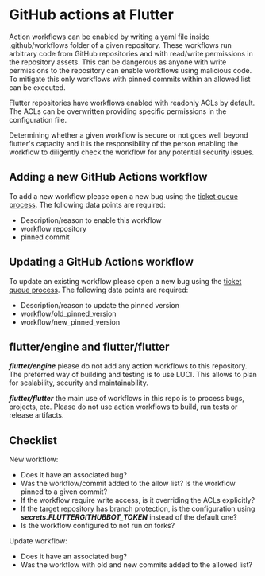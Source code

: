 # GitHub actions at Flutter

Action workflows can be enabled by writing a yaml file inside .github/workflows
folder of a given repository. These workflows run arbitrary code from GitHub
repositories and with read/write permissions in the repository assets. This can
be dangerous as anyone with write permissions to the repository can enable
workflows using malicious code. To mitigate this only workflows with pinned
commits within an allowed list can be executed.

Flutter repositories have workflows enabled with readonly ACLs by default. The
ACLs can be overwritten providing specific permissions in the configuration
file.

Determining whether a given workflow is secure or not goes well beyond flutter's
capacity and it is the responsibility of the person enabling the workflow to
diligently check the workflow for any potential security issues.

## Adding a new GitHub Actions workflow

To add a new workflow please open a new bug using the [ticket queue process](https://github.com/flutter/flutter/wiki/Infra-Ticket-Queue). The following data points are required:

*   Description/reason to enable this workflow
*   workflow repository
*   pinned commit

## Updating a GitHub Actions workflow

To update an existing workflow please open a new bug using the [ticket queue process](https://github.com/flutter/flutter/wiki/Infra-Ticket-Queue). The following data points are required:

*   Description/reason to update the pinned version
*   workflow/old_pinned_version
*   workflow/new_pinned_version

## flutter/engine and flutter/flutter

***flutter/engine*** please do not add any action workflows to this repository.
The preferred way of building and testing is to use LUCI. This allows to plan
for scalability, security and maintainability.

***flutter/flutter*** the main use of workflows in this repo is to process bugs,
projects, etc. Please do not use action workflows to build, run tests or release
artifacts.

## Checklist

New workflow:

*   Does it have an associated bug?
*   Was the workflow/commit added to the allow list? Is the workflow pinned to a
    given commit?
*   If the workflow require write access, is it overriding the ACLs explicitly?
*   If the target repository has branch protection, is the configuration using
    ***secrets.FLUTTERGITHUBBOT_TOKEN*** instead of the default one?
*   Is the workflow configured to not run on forks?

Update workflow:

*   Does it have an associated bug?
*   Was the workflow with old and new commits added to the allowed list?